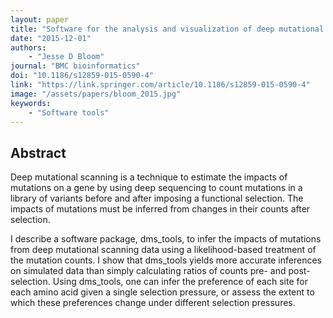 ```yaml
---
layout: paper
title: "Software for the analysis and visualization of deep mutational scanning data"
date: "2015-12-01"
authors: 
    - "Jesse D Bloom"
journal: "BMC bioinformatics"
doi: "10.1186/s12859-015-0590-4"
link: "https://link.springer.com/article/10.1186/s12859-015-0590-4"
image: "/assets/papers/bloom_2015.jpg"
keywords:
    - "Software tools"
---
```


## Abstract

Deep mutational scanning is a technique to estimate the impacts of mutations on a gene by using deep sequencing to count mutations in a library of variants before and after imposing a functional selection. The impacts of mutations must be inferred from changes in their counts after selection.

I describe a software package, dms_tools, to infer the impacts of mutations from deep mutational scanning data using a likelihood-based treatment of the mutation counts. I show that dms_tools yields more accurate inferences on simulated data than simply calculating ratios of counts pre- and post-selection. Using dms_tools, one can infer the preference of each site for each amino acid given a single selection pressure, or assess the extent to which these preferences change under different selection pressures.
